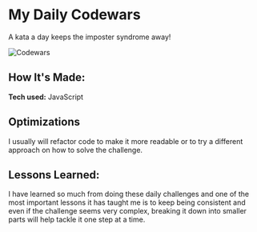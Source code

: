 # My Daily Codewars
A kata a day keeps the imposter syndrome away!


![Codewars](https://github.r2v.ch/codewars?user=schz25&stroke=%23BB432C)

## How It's Made:

**Tech used:** JavaScript

## Optimizations

I usually will refactor code to make it more readable or to try a different approach on how to solve the challenge.

## Lessons Learned:

I have learned so much from doing these daily challenges and one of the most important lessons it has taught me is to keep being consistent and even if the challenge seems very complex, breaking it down into smaller parts will help tackle it one step at a time.
